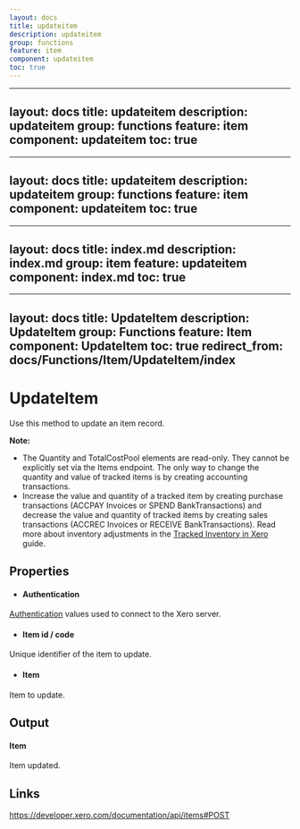 ```yaml
---
layout: docs
title: updateitem
description: updateitem
group: functions
feature: item
component: updateitem
toc: true
---
```

---
layout: docs
title: updateitem
description: updateitem
group: functions
feature: item
component: updateitem
toc: true
---
---
layout: docs
title: updateitem
description: updateitem
group: functions
feature: item
component: updateitem
toc: true
---
---
layout: docs
title: index.md
description: index.md
group: item
feature: updateitem
component: index.md
toc: true
---
---
layout: docs
title: UpdateItem
description: UpdateItem
group: Functions
feature: Item
component: UpdateItem
toc: true
redirect_from: docs/Functions/Item/UpdateItem/index
---
UpdateItem
============

Use this method to update an item record.

**Note:**
- The Quantity and TotalCostPool elements are read-only. They cannot be explicitly set via the Items endpoint. The only way to change the quantity and value of tracked items is by creating accounting transactions. 
- Increase the value and quantity of a tracked item by creating purchase transactions (ACCPAY Invoices or SPEND BankTransactions) and decrease the value and quantity of tracked items by creating sales transactions (ACCREC Invoices or RECEIVE BankTransactions). Read more about inventory adjustments in the [Tracked Inventory in Xero](http://developer.xero.com/documentation/api-guides/tracked-inventory-in-xero/) guide.

Properties
----------

- #### Authentication
[Authentication](../../../Common/Authentication/Index.md) values used to connect to the Xero server.
- #### Item id / code
Unique identifier of the item to update.
- #### Item
Item to update.


Output
-----
#### Item
Item updated.

Links
-----

https://developer.xero.com/documentation/api/items#POST
